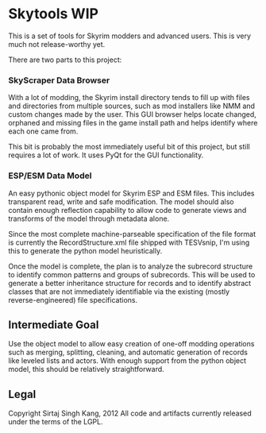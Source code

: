 
# Skytools WIP #

This is a set of tools for Skyrim modders and advanced users. This is very
much not release-worthy yet.

There are two parts to this project:


### SkyScraper Data Browser ###

With a lot of modding, the Skyrim install directory tends to fill up with
files and directories from multiple sources, such as mod installers like NMM
and custom changes made by the user. This GUI browser helps locate changed,
orphaned and missing files in the game install path and helps identify where
each one came from.

This bit is probably the most immediately useful bit of this project, but
still requires a lot of work. It uses PyQt for the GUI functionality.


### ESP/ESM Data Model ###

An easy pythonic object model for Skyrim ESP and ESM files. This includes
transparent read, write and safe modification. The model should also contain
enough reflection capability to allow code to generate views and transforms of
the model through metadata alone.

Since the most complete machine-parseable specification of the file format is
currently the RecordStructure.xml file shipped with TESVsnip, I'm using this
to generate the python model heuristically.

Once the model is complete, the plan is to analyze the subrecord structure to
identify common patterns and groups of subrecords. This will be used to
generate a better inheritance structure for records and to identify abstract
classes that are not immediately identifiable via the existing (mostly
reverse-engineered) file specifications.


## Intermediate Goal ##

Use the object model to allow easy creation of one-off modding operations such
as merging, splitting, cleaning, and automatic generation of records like
leveled lists and actors. With enough support from the python object model,
this should be relatively straightforward.


## Legal ##

Copyright Sirtaj Singh Kang, 2012 All code and artifacts currently released
under the terms of the LGPL.
